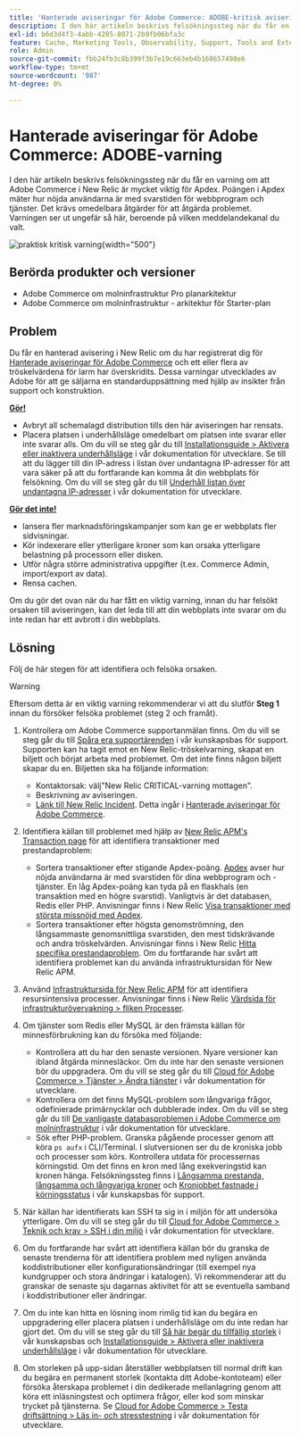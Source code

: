 ```yaml
---
title: 'Hanterade aviseringar för Adobe Commerce: ADOBE-kritisk avisering'
description: I den här artikeln beskrivs felsökningssteg när du får en varning om att Adobe Commerce i New Relic är mycket viktig för Apdex. Poängen i Apdex mäter hur nöjda användarna är med svarstiden för webbprogram och tjänster. Det krävs omedelbara åtgärder för att åtgärda problemet. Varningen ser ut ungefär så här, beroende på vilken meddelandekanal du valt.
exl-id: b6d3d4f3-4abb-4285-8071-2b9fb06bfa3c
feature: Cache, Marketing Tools, Observability, Support, Tools and External Services
role: Admin
source-git-commit: fbb24fb3c8b399f3b7e19c663eb4b168657498e6
workflow-type: tm+mt
source-wordcount: '987'
ht-degree: 0%

---
```


# Hanterade aviseringar för Adobe Commerce: ADOBE-varning

I den här artikeln beskrivs felsökningssteg när du får en varning om att Adobe Commerce i New Relic är mycket viktig för Apdex. Poängen i Apdex mäter hur nöjda användarna är med svarstiden för webbprogram och tjänster. Det krävs omedelbara åtgärder för att åtgärda problemet. Varningen ser ut ungefär så här, beroende på vilken meddelandekanal du valt.

![praktisk kritisk varning](assets/apdex-critical-magento-managed.png){width="500"}

## Berörda produkter och versioner

* Adobe Commerce om molninfrastruktur Pro planarkitektur
* Adobe Commerce om molninfrastruktur - arkitektur för Starter-plan

## Problem

Du får en hanterad avisering i New Relic om du har registrerat dig för [Hanterade aviseringar för Adobe Commerce](/help/support-tools/managed-alerts-for-adobe-commerce/managed-alerts-for-magento-commerce.md) och ett eller flera av tröskelvärdena för larm har överskridits. Dessa varningar utvecklades av Adobe för att ge säljarna en standarduppsättning med hjälp av insikter från support och konstruktion.

<u> **Gör!** </u>

* Avbryt all schemalagd distribution tills den här aviseringen har rensats.
* Placera platsen i underhållsläge omedelbart om platsen inte svarar eller inte svarar alls. Om du vill se steg går du till [Installationsguide > Aktivera eller inaktivera underhållsläge](https://devdocs.magento.com/guides/v2.4/install-gde/install/cli/install-cli-subcommands-maint.html?itm_source=devdocs&amp;itm_medium=search_page&amp;itm_campaign=federated_search&amp;itm_term=mainten) i vår dokumentation för utvecklare. Se till att du lägger till din IP-adress i listan över undantagna IP-adresser för att vara säker på att du fortfarande kan komma åt din webbplats för felsökning. Om du vill se steg går du till [Underhåll listan över undantagna IP-adresser](https://devdocs.magento.com/guides/v2.4/install-gde/install/cli/install-cli-subcommands-maint.html?itm_source=devdocs&amp;itm_medium=search_page&amp;itm_campaign=federated_search&amp;itm_term=mainten#instgde-cli-maint-exempt) i vår dokumentation för utvecklare.

<u>**Gör det inte!**</u>

* lansera fler marknadsföringskampanjer som kan ge er webbplats fler sidvisningar.
* Kör indexerare eller ytterligare kroner som kan orsaka ytterligare belastning på processorn eller disken.
* Utför några större administrativa uppgifter (t.ex. Commerce Admin, import/export av data).
* Rensa cachen.

Om du gör det ovan när du har fått en viktig varning, innan du har felsökt orsaken till aviseringen, kan det leda till att din webbplats inte svarar om du inte redan har ett avbrott i din webbplats.

## Lösning

Följ de här stegen för att identifiera och felsöka orsaken.

>[!WARNING]
>
>Eftersom detta är en viktig varning rekommenderar vi att du slutför **Steg 1** innan du försöker felsöka problemet (steg 2 och framåt).

1. Kontrollera om Adobe Commerce supportanmälan finns. Om du vill se steg går du till [Spåra era supportärenden](/help/help-center-guide/help-center/magento-help-center-user-guide.md#track-tickets) i vår kunskapsbas för support. Supporten kan ha tagit emot en New Relic-tröskelvarning, skapat en biljett och börjat arbeta med problemet. Om det inte finns någon biljett skapar du en. Biljetten ska ha följande information:
   * Kontaktorsak: välj&quot;New Relic CRITICAL-varning mottagen&quot;.
   * Beskrivning av aviseringen.
   * [Länk till New Relic Incident](https://docs.newrelic.com/docs/alerts-applied-intelligence/new-relic-alerts/alert-incidents/view-violation-event-details-incidents). Detta ingår i [Hanterade aviseringar för Adobe Commerce](/help/support-tools/managed-alerts-for-adobe-commerce/managed-alerts-for-magento-commerce.md).
1. Identifiera källan till problemet med hjälp av [New Relic APM&#39;s Transaction page](https://docs.newrelic.com/docs/apm/applications-menu/monitoring/transactions-page-find-specific-performance-problems) för att identifiera transaktioner med prestandaproblem:
   * Sortera transaktioner efter stigande Apdex-poäng. [Apdex](https://docs.newrelic.com/docs/apm/new-relic-apm/apdex/apdex-measure-user-satisfaction) avser hur nöjda användarna är med svarstiden för dina webbprogram och -tjänster. En låg Apdex-poäng kan tyda på en flaskhals (en transaktion med en högre svarstid). Vanligtvis är det databasen, Redis eller PHP. Anvisningar finns i New Relic [Visa transaktioner med största missnöjd med Apdex](https://docs.newrelic.com/docs/apm/new-relic-apm/apdex/apdex-measure-user-satisfaction/#dissatisfaction).
   * Sortera transaktioner efter högsta genomströmning, den långsammaste genomsnittliga svarstiden, den mest tidskrävande och andra tröskelvärden. Anvisningar finns i New Relic [Hitta specifika prestandaproblem](https://docs.newrelic.com/docs/apm/applications-menu/monitoring/transactions-page-find-specific-performance-problems). Om du fortfarande har svårt att identifiera problemet kan du använda infrastruktursidan för New Relic APM.
1. Använd [Infrastruktursida för New Relic APM](https://docs.newrelic.com/docs/infrastructure/infrastructure-ui-pages/infra-hosts-ui-page/) för att identifiera resursintensiva processer. Anvisningar finns i New Relic [Värdsida för infrastrukturövervakning > fliken Processer](https://docs.newrelic.com/docs/infrastructure/infrastructure-ui-pages/infra-hosts-ui-page/#processes).
1. Om tjänster som Redis eller MySQL är den främsta källan för minnesförbrukning kan du försöka med följande:
   * Kontrollera att du har den senaste versionen. Nyare versioner kan ibland åtgärda minnesläckor. Om du inte har den senaste versionen bör du uppgradera. Om du vill se steg går du till [Cloud för Adobe Commerce > Tjänster > Ändra tjänster](https://experienceleague.adobe.com/docs/commerce-cloud-service/user-guide/configure/service/services-yaml.html) i vår dokumentation för utvecklare.
   * Kontrollera om det finns MySQL-problem som långvariga frågor, odefinierade primärnycklar och dubblerade index. Om du vill se steg går du till [De vanligaste databasproblemen i Adobe Commerce om molninfrastruktur](https://experienceleague.adobe.com/docs/commerce-operations/implementation-playbook/best-practices/maintenance/resolve-database-performance-issues.html) i vår dokumentation för utvecklare.
   * Sök efter PHP-problem. Granska pågående processer genom att köra `ps aufx` i CLI/Terminal. I slutversionen ser du de kroniska jobb och processer som körs. Kontrollera utdata för processernas körningstid. Om det finns en kron med lång exekveringstid kan kronen hänga. Felsökningssteg finns i [Långsamma prestanda, långsamma och långvariga kroner](/help/troubleshooting/miscellaneous/slow-performance-slow-and-long-running-crons.md) och [Kronjobbet fastnade i körningsstatus](/help/troubleshooting/miscellaneous/cron-job-is-stuck-in-running-status.md) i vår kunskapsbas för support.

1. När källan har identifierats kan SSH ta sig in i miljön för att undersöka ytterligare. Om du vill se steg går du till [Cloud for Adobe Commerce > Teknik och krav > SSH i din miljö](https://devdocs.magento.com/cloud/env/environments-ssh.html#ssh) i vår dokumentation för utvecklare.
1. Om du fortfarande har svårt att identifiera källan bör du granska de senaste trenderna för att identifiera problem med nyligen använda koddistributioner eller konfigurationsändringar (till exempel nya kundgrupper och stora ändringar i katalogen). Vi rekommenderar att du granskar de senaste sju dagarnas aktivitet för att se eventuella samband i koddistributioner eller ändringar.
1. Om du inte kan hitta en lösning inom rimlig tid kan du begära en uppgradering eller placera platsen i underhållsläge om du inte redan har gjort det. Om du vill se steg går du till [Så här begär du tillfällig storlek](/help/how-to/general/how-to-request-temporary-magento-upsize.md) i vår kunskapsbas och [Installationsguide > Aktivera eller inaktivera underhållsläge](https://devdocs.magento.com/guides/v2.4/install-gde/install/cli/install-cli-subcommands-maint.html?itm_source=devdocs&amp;itm_medium=search_page&amp;itm_campaign=federated_search&amp;itm_term=mainten) i vår dokumentation för utvecklare.
1. Om storleken på upp-sidan återställer webbplatsen till normal drift kan du begära en permanent storlek (kontakta ditt Adobe-kontoteam) eller försöka återskapa problemet i din dedikerade mellanlagring genom att köra ett inläsningstest och optimera frågor, eller kod som minskar trycket på tjänsterna. Se [Cloud for Adobe Commerce > Testa driftsättning > Läs in- och stresstestning](https://devdocs.magento.com/cloud/live/stage-prod-test.html#loadtest) i vår dokumentation för utvecklare.
